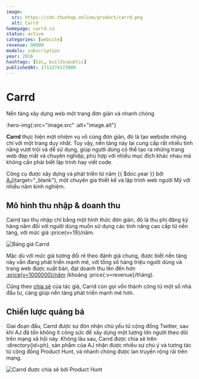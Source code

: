 ```yaml
---
image:
  src: https://cdn.thunhap.online/product/carrd.png
  alt: Carrd
homepage: carrd.co
status: active
categories: [website]
revenue: 90000
models: subscription
year: 2016
hashtags: [b2c, buildinpublic]
publishedAt: 1711274173000
---
```


# Carrd

Nền tảng xây dựng web một trang đơn giản và nhanh chóng

:hero-img{:src="image.src" :alt="image.alt"}

__Carrd__ thực hiện một nhiệm vụ vô cùng đơn giản, đó là tạo website nhưng chỉ với một trang duy nhất. Tuy vậy, nền tảng này lại cung cấp rất nhiều tính năng vượt trội và dễ sử dụng, giúp người dùng có thể tạo ra những trang web đẹp mắt và chuyên nghiệp, phù hợp với nhiều mục đích khác nhau mà không cần phải biết lập trình hay viết code.

Công cụ được xây dựng và phát triển từ năm {{ $doc.year }} bởi [AJ](https://twitter.com/ajlkn){target="_blank"}, một chuyên gia thiết kế và lập trình web người Mỹ với nhiều năm kinh nghiệm.

## Mô hình thu nhập & doanh thu

Carrd tạo thu nhập chỉ bằng một hình thức đơn giản, đó là thu phí đăng ký hàng năm đối với người dùng muốn sử dụng các tính năng cao cấp từ nền tảng, với mức giá :price{v=19}/năm.

![Bảng giá Carrd](https://cdn.thunhap.online/product/carrd+pricing.png)

Mặc dù với mức giá tương đối rẻ theo đánh giá chung, được biết nền tảng này vẫn đang phát triển mạnh mẽ, với tổng số hàng triệu người dùng và trang web được xuất bản, đạt doanh thu lên đến hơn [:price{v=1000000}/năm](https://www.reddit.com/r/SaaS/comments/pnfzgw/hi_i_accidentally_bootstrapped_carrd_to_1m_arr_3/) (khoảng :price{:v=revenue}/tháng).

Cũng theo [chia sẻ](https://www.reddit.com/r/SaaS/comments/pnfzgw/comment/hcplftz/) của tác giả, Carrd còn gọi vốn thành công từ một số nhà đầu tư, càng giúp nền tảng phát triển mạnh mẽ hơn.

## Chiến lược quảng bá

Giai đoạn đầu, Carrd được sự đón nhận chủ yếu từ cộng đồng Twitter, sau khi AJ đã tốn không ít công sức để xây dựng một lượng lớn người theo dõi trên mạng xã hội này. Không lâu sau, Carrd được chia sẻ trên :directory{id=ph}, sản phẩm của AJ nhận được nhiều sự chú ý và tương tác từ cộng đồng Product Hunt, và nhanh chóng được lan truyền rộng rãi trên mạng.

![Carrd được chia sẻ bởi Product Hunt](https://cdn.thunhap.online/product/carrd+ph.png)
